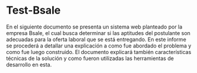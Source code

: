 # Test-Bsale
En el siguiente documento se presenta un sistema web planteado por la empresa Bsale, el cual busca determinar si las aptitudes del postulante son adecuadas para la oferta laboral que se está entregando. En este informe se procederá a detallar una explicación a como fue abordado el problema y como fue luego construido. El documento explicará también características técnicas de la solución y como fueron utilizadas las herramientas de desarrollo en esta.
